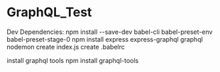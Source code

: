 # GraphQL_Test
Dev Dependencies: npm install --save-dev babel-cli babel-preset-env babel-preset-stage-0
npm install express express-graphql graphql nodemon
create index.js
create .babelrc

install graphql tools
npm install graphql-tools


